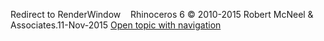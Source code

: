 ---
---

Redirect to RenderWindow&#160;
&#160;
Rhinoceros 6 © 2010-2015 Robert McNeel &amp; Associates.11-Nov-2015
 [Open topic with navigation](renderwindow.html) 

